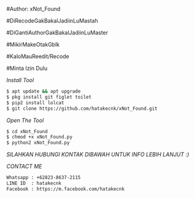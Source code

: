 #Author: xNot_Found

#DiRecodeGakBakalJadiinLuMastah

#DiGantiAuthorGakBakalJadiinLuMaster

#MikirMakeOtakGblk

#KaloMauReedit/Recode

#Minta Izin Dulu

*Install Tool*
```bash
$ apt update && apt upgrade
$ pkg install git figlet toilet
$ pip2 install lolcat
$ git clone https://github.com/hatakecnk/xNot_Found.git
```

*Open The Tool*
```bash
$ cd xNot_Found
$ chmod +x xNot_Found.py
$ python2 xNot_Found.py
```

*SILAHKAN HUBUNGI KONTAK DIBAWAH UNTUK INFO LEBIH LANJUT :)*

*CONTACT ME*
```bash
Whatsapp : +62823-8637-2115
LINE ID  : hatakecnk
Facebook : https://m.facebook.com/hatakecnk
```
